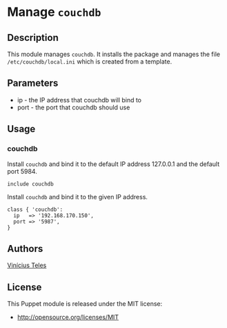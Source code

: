# Manage `couchdb`

## Description
This module manages `couchdb`. It installs the package and manages the file `/etc/couchdb/local.ini` which is created from a template.

## Parameters

- ip - the IP address that couchdb will bind to
- port - the port that couchdb should use

## Usage

### couchdb
Install `couchdb` and bind it to the default IP address 127.0.0.1 and the default port 5984.

    include couchdb

Install `couchdb` and bind it to the given IP address.

    class { 'couchdb':
      ip   => '192.168.170.150',
      port => '5987',
    }

## Authors

[Vinícius Teles](https://github.com/viniciusteles)

## License

This Puppet module is released under the MIT license:

* http://opensource.org/licenses/MIT
